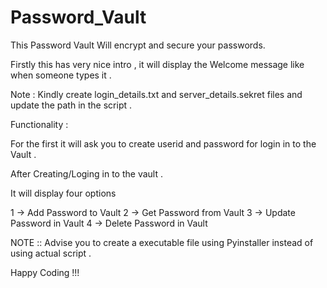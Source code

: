# Password_Vault

This Password Vault Will encrypt and secure your passwords.




Firstly this has very nice intro , it will display the Welcome message like when someone types it .

Note  : Kindly create login_details.txt and server_details.sekret files and update the path in the script .

Functionality : 

For the first it will ask you to create userid and password for login in to the Vault . 

After Creating/Loging in to the vault .

It will display four options 

  1 ->  Add Password to Vault 
  2 ->  Get Password from Vault
  3 ->  Update Password in Vault 
  4 ->  Delete Password in Vault 


NOTE ::  Advise you to create a executable file using Pyinstaller instead of using actual script .


Happy Coding !!!

